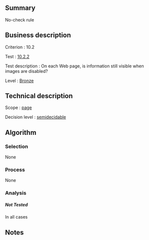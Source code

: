## Summary

No-check rule

## Business description

Criterion : 10.2

Test :
[10.2.2](http://www.accessiweb.org/index.php/accessiweb-22-english-version.html#test-10-2-2)

Test description : On each Web page, is information still visible when
images are disabled?

Level : [Bronze](/en/category/rules-design/accessiweb-11/level/bronze)

## Technical description

Scope : [page](/en/category/rules-design/accessiweb-11/scope/page)

Decision level :
[semidecidable](/en/category/rules-design/accessiweb-11/decision-level/semidecidable)

## Algorithm

### Selection

None

### Process

None

### Analysis

##### Not Tested

In all cases

## Notes


